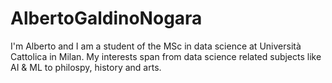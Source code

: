 # AlbertoGaldinoNogara
I'm Alberto and I am a student of the MSc in data science at Università Cattolica in Milan. 
My interests span from data science related subjects like AI & ML to philospy, history and arts.
